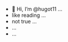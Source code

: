 - 👋 Hi, I’m @hugot11 ...
- like reading ...
- not true ...
- ...
- ...
<!---
hugot11/hugot11 is a ✨ special ✨ repository because its `README.md` (this file) appears on your GitHub profile.
You can click the Preview link to take a look at your changes.
--->
